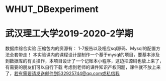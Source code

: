 # WHUT_DBexperiment
# 武汉理工大学2019-2020-2学期
数据库综合实验
压缩包内的资源有：
1-7报告以及相应sql源码、Mysql的配置方法全套带走！
本实验课内的课程设计是制作一个基于mysql的项目，要基本涉及到数据库的有关操作，本项目设计了一个记账本小程序，这边把源码也放上来了，有需要的朋友们可以自行下载
考虑到老师的课件知识产权问题，课件就不放上来了，若有需要请发送邮件到532925744@qq.com或私信我
